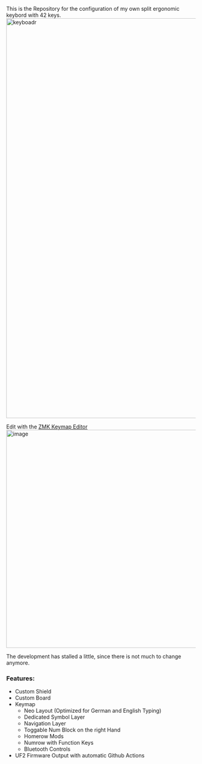 This is the Repository for the configuration of my own split ergonomic keybord with 42 keys.
<img width="1629" height="1062" alt="keyboadr" src="https://github.com/user-attachments/assets/a7a0d094-69f8-477e-82bd-b4058ff8381a" />

Edit with the [ZMK Keymap Editor](https://nickcoutsos.github.io/keymap-editor/)
<img width="1504" height="579" alt="image" src="https://github.com/user-attachments/assets/a4d1533e-22c2-496e-8370-63f24a2326aa" />


The development has stalled a little, since there is not much to change anymore.

### Features:
- Custom Shield
- Custom Board
- Keymap
  - Neo Layout (Optimized for German and English Typing)
  - Dedicated Symbol Layer 
  - Navigation Layer
  - Toggable Num Block on the right Hand
  - Homerow Mods
  - Numrow with Function Keys
  - Bluetooth Controls
- UF2 Firmware Output with automatic Github Actions
  
